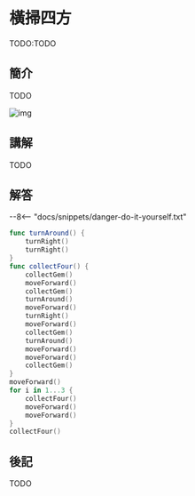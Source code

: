 # 橫掃四方

TODO:TODO

## 簡介

TODO

![img](https://unsplash.com/photos/NodtnCsLdTE/download?ixid=MnwxMjA3fDB8MXxzZWFyY2h8MTd8fGNhdHxlbnwwfHx8fDE2Nzc5OTU0MDg&force=true&w=1920)

## 講解

TODO

## 解答

--8<-- "docs/snippets/danger-do-it-yourself.txt"

```swift linenums="1"
func turnAround() {
    turnRight()
    turnRight()
}
func collectFour() {
    collectGem()
    moveForward()
    collectGem()
    turnAround()
    moveForward()
    turnRight()
    moveForward()
    collectGem()
    turnAround()
    moveForward()
    moveForward()
    collectGem()
}
moveForward()
for i in 1...3 {
    collectFour()
    moveForward()
    moveForward()
}
collectFour()
```

## 後記

TODO

